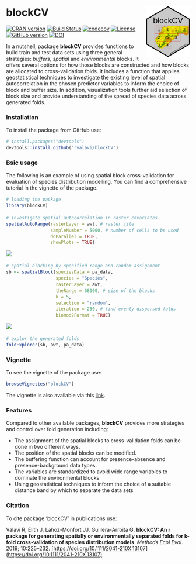 # blockCV <img src="man/figures/logo.png" align="right" width="120" />

[![CRAN version](https://www.r-pkg.org/badges/version/blockCV)](https://CRAN.R-project.org/package=blockCV)
[![Build Status](https://travis-ci.org/rvalavi/blockCV.svg?branch=master)](https://travis-ci.org/rvalavi/blockCV)
[![codecov](https://codecov.io/gh/rvalavi/blockCV/branch/master/graph/badge.svg)](https://codecov.io/gh/rvalavi/blockCV)
[![License](https://img.shields.io/badge/license-GPL%20%28%3E=%203%29-lightgrey.svg?style=flat)](http://www.gnu.org/licenses/gpl-3.0.html)
[![GitHub version](https://badge.fury.io/gh/rvalavi%2FblockCV.svg)](https://badge.fury.io/gh/rvalavi%2FblockCV)
[![DOI](https://zenodo.org/badge/116337503.svg)](https://zenodo.org/badge/latestdoi/116337503)

In a nutshell, package **blockCV** provides functions to build train and test data sets using three general strategies: *buffers*, *spatial* and *environmental* blocks. It offers several options for how those blocks are constructed and how blocks are allocated to cross-validation folds. It includes a function that applies geostatistical techniques to investigate the existing level of spatial autocorrelation in the chosen predictor variables to inform the choice of block and buffer size. In addition, visualization tools further aid selection of block size and provide understanding of the spread of species data across generated folds. 

### Installation
To install the package from GitHub use:

```r
# install.packages("devtools")
devtools::install_github("rvalavi/blockCV")
```

### Bsic usage
The following is an example of using spatial block cross-validation for evaluation of species distribution modelling. You can find a comprehensive tutorial in the vignette of the package.

```r
# loading the package
library(blockCV)

# investigate spatial autocorrelation in raster covariates
spatialAutoRange(rasterLayer = awt, # raster file
                 sampleNumber = 5000, # number of cells to be used
                 doParallel = TRUE,
                 showPlots = TRUE)
```
![](https://image.ibb.co/eQGJZ8/spatial_Auto.jpg)

```r
# spatial blocking by specified range and random assignment
sb <- spatialBlock(speciesData = pa_data,
                   species = "Species",
                   rasterLayer = awt,
                   theRange = 68000, # size of the blocks
                   k = 5,
                   selection = "random",
                   iteration = 250, # find evenly dispersed folds
                   biomod2Format = TRUE)

```
![](https://image.ibb.co/dpDMnT/Rplot01.jpg)

```r
# explor the generated folds
foldExplorer(sb, awt, pa_data)

```

### Vignette
To see the vignette of the package use:

```r
browseVignettes("blockCV")
```
The vignette is also available via this [link](http://htmlpreview.github.io/?https://github.com/rvalavi/blockCV/blob/master/vignettes/BlockCV_for_SDM.html).

### Features
Compared to other available packages, **blockCV** provides more strategies and control over fold generation including:

* The assignment of the spatial blocks to cross-validation folds can be done in two different ways.
* The position of the spatial blocks can be modified. 
* The buffering function can account for presence-absence and presence-background data types.
* The variables are standardized to avoid wide range variables to dominate the environmental blocks
* Using geostatistical techniques to inform the choice of a suitable distance band by which to separate the data sets 


### Citation
To cite package ‘blockCV’ in publications use:

Valavi R, Elith J, Lahoz-Monfort JJ, Guillera-Arroita G. **blockCV: An r package for generating spatially or environmentally separated folds for k-fold cross-validation of species distribution models**. *Methods Ecol Evol*. 2019; 10:225–232. [https://doi.org/10.1111/2041-210X.13107](https://doi.org/10.1111/2041-210X.13107)

